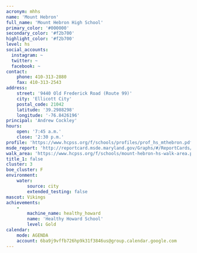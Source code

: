 ```yaml
---
acronym: mhhs
name: 'Mount Hebron'
full_name: 'Mount Hebron High School'
primary_color: '#000000'
secondary_color: '#f2b700'
highlight_color: '#f2b700'
level: hs
social_accounts:
  instagram: ~
  twitter: ~
  facebook: ~
contact:
    phone: 410-313-2880
    fax: 410-313-2543
address:
    street: '9440 Old Frederick Road (Route 99)'
    city: 'Ellicott City'
    postal_code: 21042
    latitude: '39.2988298'
    longitude: '-76.8426196'
principal: 'Andrew Cockley'
hours:
    open: '7:45 a.m.'
    close: '2:30 p.m.'
profile: 'https://www.hcpss.org/f/schools/profiles/prof_hs_mthebron.pdf'
msde_report: 'http://reportcard.msde.maryland.gov/Graphs/#/ReportCards/ReportCardSchool/1//1/13/0207/'
walk_area: 'https://www.hcpss.org/f/schools/mount-hebron-hs-walk-area.pdf'
title_1: false
cluster: 3
boe_cluster: F
environment:
    water:
        source: city
        extended_testing: false
mascot: Vikings
achievements:
    -
        machine_name: healthy_howard
        name: 'Healthy Howard School'
        level: Gold
calendar:
    mode: AGENDA
    account: 6ba9j9vffb726hp9k31f3846us@group.calendar.google.com
---
```

